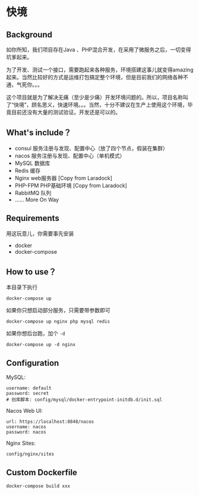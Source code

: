 # 快境

## Background

如你所知，我们项目存在Java 、PHP混合开发，在采用了微服务之后，一切变得坑爹起来。

为了开发、测试一个接口，需要跑起来各种服务，环境搭建这事儿就变得amazing起来。当然比较好的方式是运维打包搞定整个环境，但是目前我们的网络各种不通，气死你。。。

这个项目就是为了解决无痛（至少是少痛）开发环境问题的。所以，项目名称叫了“快境”，顾名思义，快速环境。。。当然，十分不建议在生产上使用这个环境，毕竟目前还没有大量的测试验证。开发还是可以的。


## What's include？

- consul 服务注册与发现、配置中心（放了四个节点，假装在集群）
- nacos 服务注册与发现、配置中心（单机模式）
- MySQL 数据库
- Redis 缓存
- Nginx web服务器 [Copy from Laradock]
- PHP-FPM PHP基础环境 [Copy from Laradock]
- RabbitMQ 队列
- …… More On Way

## Requirements

用这玩意儿，你需要事先安装

- docker
- docker-compose


## How to use？

本目录下执行

```
docker-compose up
```

如果你只想启动部分服务，只需要带参数即可

```
docker-compose up nginx php mysql redis
```

如果你想后台跑，加个 `-d`

```
docker-compose up -d nginx
```

## Configuration

MySQL:

```
username: default
password: secret
# 创库脚本: config/mysql/docker-entrypoint-initdb.d/init.sql
```

Nacos Web UI:

```
url: https://localhost:8848/nacos
username: nacos
password: nacos
```

Nginx Sites:

```
config/nginx/sites
```

## Custom Dockerfile

```
docker-compose build xxx
```

